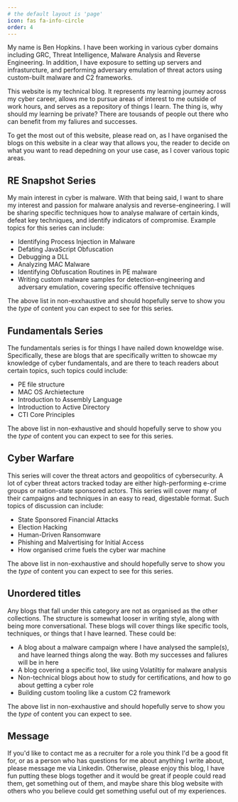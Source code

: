 ```yaml
---
# the default layout is 'page'
icon: fas fa-info-circle
order: 4
---
```


My name is Ben Hopkins. I have been working in various cyber domains including GRC, Threat Intelligence, Malware Analysis and Reverse Engineering. In addition, I have exposure to setting up servers and infrasturcture, and performing adversary emulation of threat actors using custom-built malware and C2 frameworks.

This website is my technical blog. It represents my learning journey across my cyber career, allows me to pursue areas of interest to me outside of work hours, and serves as a repository of things I learn. The thing is, why should my learning be private? There are tousands of people out there who can benefit from my faliures and successes.

To get the most out of this website, please read on, as I have organised the blogs on this website in a clear way that allows you, the reader to decide on what you want to read depedning on your use case, as I cover various topic areas.


## RE Snapshot Series

My main interest in cyber is malware. With that being said, I want to share my interest and passion for malware analysis and reverse-engineering. I will be sharing specific techniques how to analyse malware of certain kinds, defeat key techniques, and identify indicators of compromise. Example topics for this series can include:

* Identifying Process Injection in Malware
* Defating JavaScript Obfuscation
* Debugging a DLL
* Analyzing MAC Malware
* Identifying Obfuscation Routines in PE malware
* Writing custom malware samples for detection-engineering and adversary emulation, covering specific offensive techniques

The above list in non-exxhaustive and should hopefully serve to show you the *type* of content you can expect to see for this series.


## Fundamentals Series

The fundamentals series is for things I have nailed down knoweldge wise. Specifically, these are blogs that are specifically written to showcae my knowledge of cyber fundamentals, and are there to teach readers about certain topics, such topics could include:

* PE file structure
* MAC OS Archietecture
* Introduction to Assembly Language
* Introduction to Active Directory
* CTI Core Principles

The above list in non-exhaustive and should hopefully serve to show you the *type* of content you can expect to see for this series.


## Cyber Warfare

This series will cover the threat actors and geopolitics of cybersecurity. A lot of cyber threat actors tracked today are either high-performing e-crime groups or nation-state sponsored actors. This series will cover many of their campaigns and techniques in an easy to read, digestable format. Such topics of discussion can include:

* State Sponsored Financial Attacks
* Election Hacking
* Human-Driven Ransomware
* Phishing and Malvertising for Initial Access
* How organised crime fuels the cyber war machine

The above list in non-exxhaustive and should hopefully serve to show you the *type* of content you can expect to see for this series.


## Unordered titles

Any blogs that fall under this category are not as organised as the other collections. The structure is somewhat looser in writing style, along with being more conversational. These blogs will cover things like specific tools, techniques, or things that I have learned. These could be:

* A blog about a malware campaign where I have analysed the sample(s), and have learned things along the way. Both my successes and faliures will be in here
* A blog covering a specific tool, like using Volatiltiy for malware analysis
* Non-technical blogs about how to study for certifications, and how to go about getting a cyber role
* Building custom tooling like a custom C2 framework

The above list in non-exxhaustive and should hopefully serve to show you the *type* of content you can expect to see.

## Message

If you'd like to contact me as a recruiter for a role you think I'd be a good fit for, or as a person who has questions for me about anything I write about, please message me via Linkedin. Otherwise, please enjoy this blog, I have fun putting these blogs together and it would be great if people could read them, get something out of them, and maybe share this blog website with others who you believe could get something useful out of my experiences.